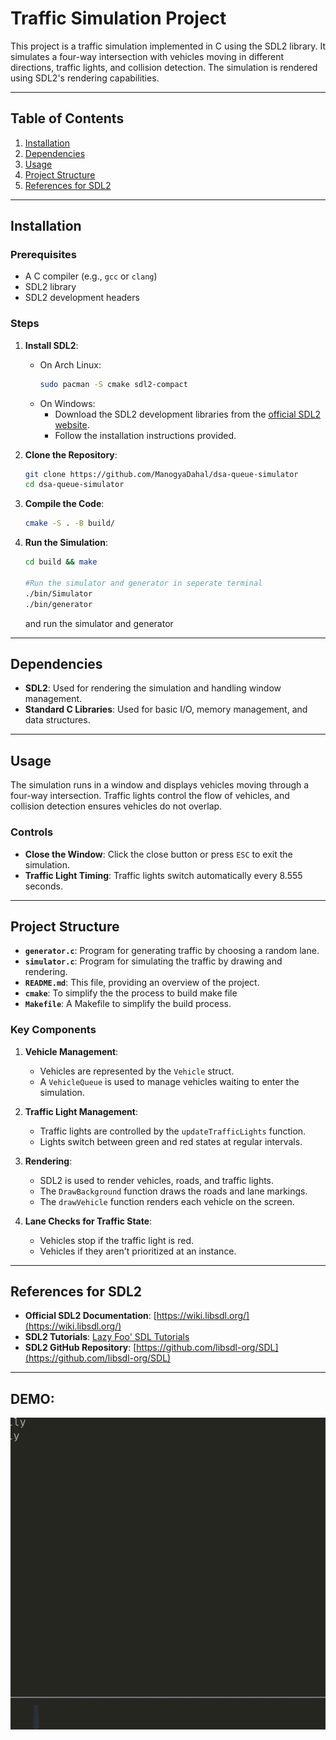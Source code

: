 # Traffic Simulation Project

This project is a traffic simulation implemented in C using the SDL2 library. It simulates a four-way intersection with vehicles moving in different directions, traffic lights, and collision detection. The simulation is rendered using SDL2's rendering capabilities.

---

## Table of Contents
1. [Installation](#installation)
2. [Dependencies](#dependencies)
3. [Usage](#usage)
4. [Project Structure](#project-structure)
5. [References for SDL2](#references-for-sdl2)

---

## Installation

### Prerequisites
- A C compiler (e.g., `gcc` or `clang`)
- SDL2 library
- SDL2 development headers

### Steps
1. **Install SDL2**:
   - On Arch Linux:
     ```bash
     sudo pacman -S cmake sdl2-compact
     ```
   - On Windows:
     - Download the SDL2 development libraries from the [official SDL2 website](https://www.libsdl.org/download-2.0.php).
     - Follow the installation instructions provided.

2. **Clone the Repository**:
   ```bash
   git clone https://github.com/ManogyaDahal/dsa-queue-simulator
   cd dsa-queue-simulator
   ```

3. **Compile the Code**:
   ```bash
   cmake -S . -B build/
   ```

4. **Run the Simulation**:
   ```bash
   cd build && make

   #Run the simulator and generator in seperate terminal
   ./bin/Simulator
   ./bin/generator
   ```
   and run the simulator and generator

---

## Dependencies

- **SDL2**: Used for rendering the simulation and handling window management.
- **Standard C Libraries**: Used for basic I/O, memory management, and data structures.

---

## Usage

The simulation runs in a window and displays vehicles moving through a four-way intersection. Traffic lights control the flow of vehicles, and collision detection ensures vehicles do not overlap.

### Controls
- **Close the Window**: Click the close button or press `ESC` to exit the simulation.
- **Traffic Light Timing**: Traffic lights switch automatically every 8.555 seconds.

---

## Project Structure

- **`generator.c`**: Program for generating traffic by choosing a random lane.
- **`simulator.c`**: Program for simulating the traffic by drawing and rendering.
- **`README.md`**: This file, providing an overview of the project.
- **`cmake`**: To simplify the the process to build make file
- **`Makefile`**: A Makefile to simplify the build process.

### Key Components
1. **Vehicle Management**:
   - Vehicles are represented by the `Vehicle` struct.
   - A `VehicleQueue` is used to manage vehicles waiting to enter the simulation.

2. **Traffic Light Management**:
   - Traffic lights are controlled by the `updateTrafficLights` function.
   - Lights switch between green and red states at regular intervals.

3. **Rendering**:
   - SDL2 is used to render vehicles, roads, and traffic lights.
   - The `DrawBackground` function draws the roads and lane markings.
   - The `drawVehicle` function renders each vehicle on the screen.

4. **Lane Checks for Traffic State**:
   - Vehicles stop if the traffic light is red.
   - Vehicles if they aren't prioritized at an instance.

---

## References for SDL2

- **Official SDL2 Documentation**: [https://wiki.libsdl.org/](https://wiki.libsdl.org/)
- **SDL2 Tutorials**: [Lazy Foo' SDL Tutorials](https://lazyfoo.net/tutorials/SDL/)
- **SDL2 GitHub Repository**: [https://github.com/libsdl-org/SDL](https://github.com/libsdl-org/SDL)

---
## DEMO:
![trafficSimulation ](extras/trafficSimulation.gif)

